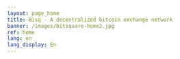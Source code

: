 ```yaml
---
layout: page_home
title: Bisq - A decentralized bitcoin exchange network
banner: /images/bitsquare-home2.jpg
ref: home
lang: en
lang_display: En
---
```

